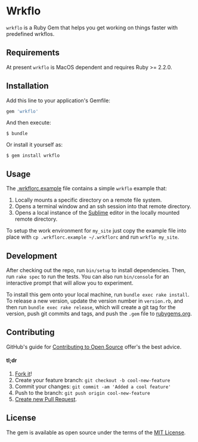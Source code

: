 # Wrkflo

`wrkflo` is a Ruby Gem that helps you get working on things faster with
predefined wrkflos.

## Requirements

At present `wrkflo` is MacOS dependent and requires Ruby >= 2.2.0.

## Installation

Add this line to your application's Gemfile:

```ruby
gem 'wrkflo'
```

And then execute:

    $ bundle

Or install it yourself as:

    $ gem install wrkflo

## Usage

The [.wrkflorc.example](.wrkflorc.example) file contains a simple `wrkflo`
example that:
1. Locally mounts a specific directory on a remote file system.
2. Opens a terminal window and an ssh session into that remote directory.
3. Opens a local instance of the [Sublime](https://www.sublimetext.com/) editor
in the locally mounted remote directory.

To setup the work environment for `my_site` just copy the example file into
place with `cp .wrkflorc.example ~/.wrkflorc` and run `wrkflo my_site`.

## Development

After checking out the repo, run `bin/setup` to install dependencies. Then,
run `rake spec` to run the tests. You can also run `bin/console` for an
interactive prompt that will allow you to experiment.

To install this gem onto your local machine, run `bundle exec rake install`. To
release a new version, update the version number in `version.rb`, and then run
`bundle exec rake release`, which will create a git tag for the version, push
git commits and tags, and push the `.gem` file to
[rubygems.org](https://rubygems.org).

## Contributing

GitHub's guide for
[Contributing to Open Source](https://guides.github.com/activities/contributing-to-open-source/)
offer's the best advice.

#### tl;dr
1. [Fork it](https://help.github.com/articles/fork-a-repo/)!
1. Create your feature branch: `git checkout -b cool-new-feature`
1. Commit your changes: `git commit -am 'Added a cool feature'`
1. Push to the branch: `git push origin cool-new-feature`
1. [Create new Pull Request](https://help.github.com/articles/creating-a-pull-request/).

## License

The gem is available as open source under the terms of the
[MIT License](http://opensource.org/licenses/MIT).
